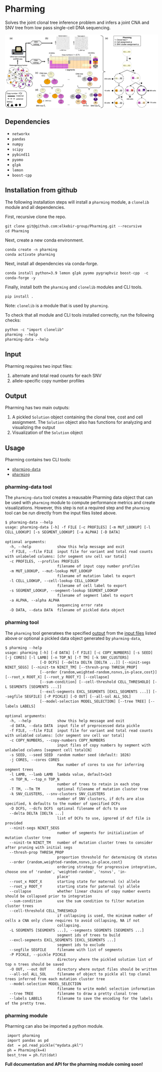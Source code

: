# Pharming
Solves the joint clonal tree inference problem and infers a joint CNA and SNV tree from low pass single-cell DNA sequencing.

![Overview](Pharming.png)


## Dependencies
- `networkx`
- `pandas`
- `numpy`
- `scipy`
- `pybind11`
- `pyomo`
- `glpk`
- `lemon`
- `boost-cpp`


## Installation from github
The following installation steps will install a `pharming` module, a `clonelib` module and all dependencies.

First, recursive clone the repo.
```
git clone git@github.com:elkebir-group/Pharming.git --recursive
cd Pharming
```

Next, create a new conda environment.
```
conda create -n pharming
conda activate pharming
```

Next, install all dependencies via conda-forge.
```
conda install python=3.9 lemon glpk pyomo pygraphviz boost-cpp  -c conda-forge -y
```

Finally, install both the `pharming` and `clonelib` modules and CLI tools.
```
pip install .
```

Note: `clonelib` is a module that is used by `pharming`.  

To check that all module and CLI tools installed correctly, run the following checks:
```
python -c "import clonelib"
pharming --help
pharming-data --help
```

## Input
Pharming requires two input files:
1. alternate and total read counts for each SNV
2. allele-specific copy number profiles

## Output
Pharming has two main outputs:  
1. A pickled `Solution` object containing the clonal tree, cost and cell assignment. The `Solution` object also has functions for analyzing and visualizing the output
2. Visualization of the `Solution` object


## Usage
Pharming contains two CLI tools:  
- [`pharming-data`](#pharming-data-tool)
- [`pharming`](#pharming-tool)


### pharming-data tool
The `pharming-data` tool creates a reausable Pharming data object that can be used with `pharming` module to compute performance metrics and create visualizations. However, this step is not a required step and the `pharming` tool can be run directly from the input files listed above. 

```
$ pharming-data --help
usage: pharming-data [-h] -f FILE [-c PROFILES] [-m MUT_LOOKUP] [-l CELL_LOOKUP] [-s SEGMENT_LOOKUP] [-a ALPHA] [-D DATA]

optional arguments:
  -h, --help            show this help message and exit
  -f FILE, --file FILE  input file for variant and total read counts with unlabeled columns: [chr segment snv cell var total]
  -c PROFILES, --profiles PROFILES
                        filename of input copy number profiles
  -m MUT_LOOKUP, --mut-lookup MUT_LOOKUP
                        filename of mutation label to export
  -l CELL_LOOKUP, --cell-lookup CELL_LOOKUP
                        filename of cell label to export
  -s SEGMENT_LOOKUP, --segment-lookup SEGMENT_LOOKUP
                        filename of segment label to export
  -a ALPHA, --alpha ALPHA
                        sequencing error rate
  -D DATA, --data DATA  filename of pickled data object
```

### pharming tool
The `pharming` tool generatees the specified [output](#output) from the [input files](#input) listed above or optional a pickled data object generated by `pharming-data`, 

```
$ pharming --help
usage: pharming [-h] [-d DATA] [-f FILE] [-c COPY_NUMBERS] [-s SEED] [-j CORES] [-l LAMB] [-n TOP_N] [-T TM] [-k SNV_CLUSTERS]
                [-D DCFS] [--delta DELTA [DELTA ...]] [--ninit-segs NINIT_SEGS] [--ninit-tm NINIT_TM] [--thresh-prop THRESH_PROP]
                [--order {random,weighted-random,nsnvs,in-place,cost}] [--root_x ROOT_X] [--root_y ROOT_Y] [--collapse]
                [--sum-condition] [--cell-threshold CELL_THRESHOLD] [-L SEGMENTS [SEGMENTS ...]]
                [--excl-segments EXCL_SEGMENTS [EXCL_SEGMENTS ...]] [--segfile SEGFILE] [-P PICKLE] [-O OUT] [--all-sol ALL_SOL]
                [--model-selection MODEL_SELECTION] [--tree TREE] [--labels LABELS]

optional arguments:
  -h, --help            show this help message and exit
  -d DATA, --data DATA  input file of preprocessed data pickle
  -f FILE, --file FILE  input file for variant and total read counts with unlabled columns: [chr segment snv cell var total]
  -c COPY_NUMBERS, --copy-numbers COPY_NUMBERS
                        input files of copy numbers by segment with unlabeled columns [segment cell totalCN]
  -s SEED, --seed SEED  random number seed (default: 1026)
  -j CORES, --cores CORES
                        Max number of cores to use for inferring segment trees
  -l LAMB, --lamb LAMB  lambda value, default=1e3
  -n TOP_N, --top_n TOP_N
                        number of trees to retain in each step
  -T TM, --Tm TM        optional filename of mutation cluster tree
  -k SNV_CLUSTERS, --snv-clusters SNV_CLUSTERS
                        number of SNV clusters, if dcfs are also specified, k defaults to the number of specified DCFs
  -D DCFS, --dcfs DCFS  optional filename of dcfs to use
  --delta DELTA [DELTA ...]
                        list of DCFs to use, ignored if dcf file is provided
  --ninit-segs NINIT_SEGS
                        number of segments for initialization of mutation cluster tree
  --ninit-tm NINIT_TM   number of mutation cluster trees to consider after pruning with initial segs
  --thresh-prop THRESH_PROP
                        proportion threshold for determining CN states
  --order {random,weighted-random,nsnvs,in-place,cost}
                        ordering strategy for progressive integration, choose one of 'random', 'weighted-random', 'nsnvs', 'in-
                        place'
  --root_x ROOT_X       starting state for maternal (x) allele
  --root_y ROOT_Y       starting state for paternal (y) allele
  --collapse            whether linear chains of copy number events should be collapsed prior to integration
  --sum-condition       use the sum condition to filter mutation cluster trees
  --cell-threshold CELL_THRESHOLD
                        if collapsing is used, the minimum number of cells a CNA only clone requires to avoid collapsing, NA if not
                        collapsing.
  -L SEGMENTS [SEGMENTS ...], --segments SEGMENTS [SEGMENTS ...]
                        segment ids of trees to build
  --excl-segments EXCL_SEGMENTS [EXCL_SEGMENTS ...]
                        segment ids to exclude
  --segfile SEGFILE     filename with list of segments
  -P PICKLE, --pickle PICKLE
                        directory where the pickled solution list of top n trees should be saved
  -O OUT, --out OUT     directory where output files should be written
  --all-sol ALL_SOL     filename of object to pickle all top clonal trees inferred from each mutation cluster tree
  --model-selection MODEL_SELECTION
                        filename to write model selection information
  --tree TREE           filename to draw a pretty clonal tree
  --labels LABELS       filename to save the encoding for the labels of the pretty tree.

```

### pharming module
Pharming can also be imported a python module.
```
 import pharming
 import pandas as pd
 dat  = pd.read_pickle("mydata.pkl")
 ph = Pharming(k=4)
 best_tree = ph.fit(dat)
```

**Full documentation and API for the pharming module coming soon!**